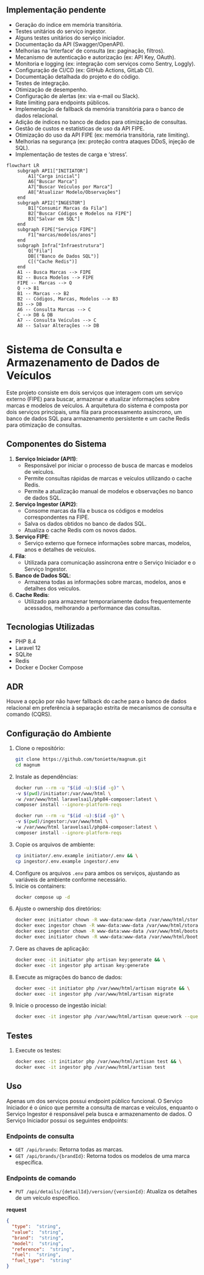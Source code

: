 ## Implementação pendente
- Geração do índice em memória transitória.
- Testes unitários do serviço ingestor.
- Alguns testes unitários do serviço iniciador.
- Documentação da API (Swagger/OpenAPI).
- Melhorias na ‘interface’ de consulta (ex: paginação, filtros).
- Mecanismo de autenticação e autorização (ex: API Key, OAuth).
- Monitoria e logging (ex: integração com serviços como Sentry, Loggly).
- Configuração de CI/CD (ex: GitHub Actions, GitLab CI).
- Documentação detalhada do projeto e do código.
- Testes de integração.
- Otimização de desempenho.
- Configuração de alertas (ex: via e-mail ou Slack).
- Rate limiting para endpoints públicos.
- Implementação de fallback da memória transitória para o banco de dados relacional.
- Adição de índices no banco de dados para otimização de consultas.
- Gestão de custos e estatísticas de uso da API FIPE.
- Otimização do uso da API FIPE (ex: memória transitória, rate limiting).
- Melhorias na segurança (ex: proteção contra ataques DDoS, injeção de SQL).
- Implementação de testes de carga e ‘stress’.


```mermaid
flowchart LR
    subgraph API1["INITIATOR"]
        A1["Carga inicial"]
        A6["Buscar Marca"]
        A7["Buscar Veículos por Marca"]
        A8["Atualizar Modelo/Observações"]
    end
    subgraph API2["INGESTOR"]
        B1["Consumir Marcas da Fila"]
        B2["Buscar Códigos e Modelos na FIPE"]
        B3["Salvar em SQL"]
    end
    subgraph FIPE["Serviço FIPE"]
        F1["marcas/modelos/anos"]
    end
    subgraph Infra["Infraestrutura"]
        Q["Fila"]
        DB[("Banco de Dados SQL")]
        C[("Cache Redis")]
    end
    A1 -- Busca Marcas --> FIPE
    B2 -- Busca Modelos --> FIPE
    FIPE -- Marcas --> Q
    Q --> B1
    B1 -- Marcas --> B2
    B2 -- Códigos, Marcas, Modelos --> B3
    B3 --> DB
    A6 -- Consulta Marcas --> C
    C --> DB & DB
    A7 -- Consulta Veículos --> C
    A8 -- Salvar Alterações --> DB
```

# Sistema de Consulta e Armazenamento de Dados de Veículos
Este projeto consiste em dois serviços que interagem com um serviço externo (FIPE) para buscar,
armazenar e atualizar informações sobre marcas e modelos de veículos.
A arquitetura do sistema é composta por dois serviços principais,
uma fila para processamento assíncrono, um banco de dados SQL para armazenamento
persistente e um cache Redis para otimização de consultas.

## Componentes do Sistema
1. **Serviço Iniciador (API1)**:
   - Responsável por iniciar o processo de busca de marcas e modelos de veículos.
   - Permite consultas rápidas de marcas e veículos utilizando o cache Redis.
   - Permite a atualização manual de modelos e observações no banco de dados SQL.
2. **Serviço Ingestor (API2)**:
   - Consome marcas da fila e busca os códigos e modelos correspondentes na FIPE.
   - Salva os dados obtidos no banco de dados SQL.
   - Atualiza o cache Redis com os novos dados.
3. **Serviço FIPE**:
   - Serviço externo que fornece informações sobre marcas, modelos, anos e detalhes de veículos.
4. **Fila**:
   - Utilizada para comunicação assíncrona entre o Serviço Iniciador e o Serviço Ingestor.
5. **Banco de Dados SQL**:
   - Armazena todas as informações sobre marcas, modelos, anos e detalhes dos veículos.
6. **Cache Redis**:
   - Utilizado para armazenar temporariamente dados frequentemente acessados, melhorando a performance das consultas.

## Tecnologias Utilizadas
- PHP 8.4
- Laravel 12
- SQLite
- Redis
- Docker e Docker Compose

## ADR
Houve a opção por não haver fallback do cache para o banco de dados 
relacional em preferência à separação estrita de mecanismos de consulta e comando (CQRS).


## Configuração do Ambiente
1. Clone o repositório:
    ```bash
    git clone https://github.com/toniette/magnum.git
    cd magnum
    ```
2. Instale as dependências:
    ```bash
    docker run --rm -u "$(id -u):$(id -g)" \
    -v $(pwd)/initiator:/var/www/html \
    -w /var/www/html laravelsail/php84-composer:latest \
    composer install --ignore-platform-reqs
    
    docker run --rm -u "$(id -u):$(id -g)" \
    -v $(pwd)/ingestor:/var/www/html \
    -w /var/www/html laravelsail/php84-composer:latest \
    composer install --ignore-platform-reqs
    ```
3. Copie os arquivos de ambiente:
    ```bash
    cp initiator/.env.example initiator/.env && \
    cp ingestor/.env.example ingestor/.env
    ```
4. Configure os arquivos `.env` para ambos os serviços, ajustando as variáveis de ambiente conforme necessário.
5. Inicie os containers:
    ```bash
    docker compose up -d
    ```
6. Ajuste o ownership dos diretórios:
    ```bash
    docker exec initiator chown -R www-data:www-data /var/www/html/storage && \
    docker exec ingestor chown -R www-data:www-data /var/www/html/storage && \
    docker exec ingestor chown -R www-data:www-data /var/www/html/bootstrap/cache && \
    docker exec initiator chown -R www-data:www-data /var/www/html/bootstrap/cache
    ```
7. Gere as chaves de aplicação:
    ```bash
    docker exec -it initiator php artisan key:generate && \
    docker exec -it ingestor php artisan key:generate
    ```
8. Execute as migrações do banco de dados:
    ```bash
    docker exec -it initiator php /var/www/html/artisan migrate && \
    docker exec -it ingestor php /var/www/html/artisan migrate
    ```
9. Inicie o processo de ingestão inicial:
    ```bash
    docker exec -it ingestor php /var/www/html/artisan queue:work --queue=ingest --sleep=3 --tries=3 --timeout=90
    ```
## Testes
1. Execute os testes:
    ```bash
    docker exec -it initiator php /var/www/html/artisan test && \
    docker exec -it ingestor php /var/www/html/artisan test
    ```
## Uso
Apenas um dos serviços possui endpoint público funcional.
O Serviço Iniciador é o único que permite a consulta de marcas e veículos,
enquanto o Serviço Ingestor é responsável pela busca e armazenamento de dados.
O Serviço Iniciador possui os seguintes endpoints:

### Endpoints de consulta
- `GET /api/brands`: Retorna todas as marcas.
- `GET /api/brands/{brandId}`: Retorna todos os modelos de uma marca específica.

### Endpoints de comando
- `PUT /api/details/{detailId}/version/{versionId}`: Atualiza os detalhes de um veículo específico.

__request__
```json
{
  "type":  "string",
  "value":  "string",
  "brand":  "string", 
  "model":  "string", 
  "reference":  "string",
  "fuel":  "string", 
  "fuel_type":  "string"
}
```

